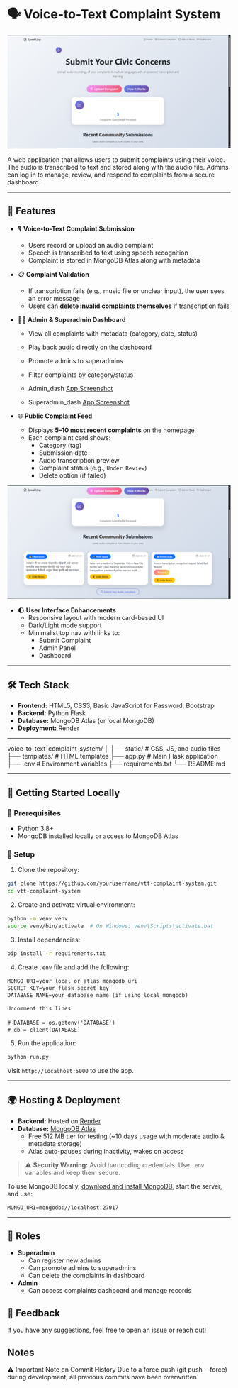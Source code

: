 
# 🗣️ Voice-to-Text Complaint System

![Screenshot](./assets/8cc180a5-6484-47d7-895c-1d1ccfe44e1b.png)

A web application that allows users to submit complaints using their voice. The audio is transcribed to text and stored along with the audio file. Admins can log in to manage, review, and respond to complaints from a secure dashboard.

---

## 🚀 Features

- 🎙️ **Voice-to-Text Complaint Submission**
  - Users record or upload an audio complaint
  - Speech is transcribed to text using speech recognition
  - Complaint is stored in MongoDB Atlas along with metadata

- 📋 **Complaint Validation**
  - If transcription fails (e.g., music file or unclear input), the user sees an error message
  - Users can **delete invalid complaints themselves** if transcription fails

- 🧑‍💼 **Admin & Superadmin Dashboard**
  - View all complaints with metadata (category, date, status)
  - Play back audio directly on the dashboard
  - Promote admins to superadmins
  - Filter complaints by category/status

  - Admin_dash
  [App Screenshot](./assets/admin_dash_admin.png)

  - Superadmin_dash
  [App Screenshot](./assets/admin_dash_superadmin.png)

- 🌐 **Public Complaint Feed**
  - Displays **5–10 most recent complaints** on the homepage
  - Each complaint card shows:
    - Category (tag)
    - Submission date
    - Audio transcription preview
    - Complaint status (e.g., `Under Review`)
    - Delete option (if failed)

![Screenshot](./assets/8cc180a5-6484-47d7-895c-1d1ccfe44e1a.png)

- 🌓 **User Interface Enhancements**
  - Responsive layout with modern card-based UI
  - Dark/Light mode support
  - Minimalist top nav with links to:
    - Submit Complaint
    - Admin Panel
    - Dashboard



---

## 🛠️ Tech Stack

- **Frontend:** HTML5, CSS3, Basic JavaScript for Password, Bootstrap
- **Backend:** Python Flask
- **Database:** MongoDB Atlas (or local MongoDB)
- **Deployment:** Render

---

voice-to-text-complaint-system/
│
├── static/                  # CSS, JS, and audio files
├── templates/               # HTML templates
├── app.py                   # Main Flask application
├── .env                     # Environment variables
├── requirements.txt
└── README.md

---

## 🧪 Getting Started Locally

### 🔧 Prerequisites

- Python 3.8+
- MongoDB installed locally or access to MongoDB Atlas

### 🐍 Setup

1. Clone the repository:
```bash
git clone https://github.com/yourusername/vtt-complaint-system.git
cd vtt-complaint-system
```

2. Create and activate virtual environment:
```bash
python -m venv venv
source venv/bin/activate  # On Windows: venv\Scripts\activate.bat
```

3. Install dependencies:
```bash
pip install -r requirements.txt
```

4. Create `.env` file and add the following:
```env
MONGO_URI=your_local_or_atlas_mongodb_uri
SECRET_KEY=your_flask_secret_key
DATABASE_NAME=your_database_name (if using local mongodb)
```

```Alter code (if using local mongodb)
Uncomment this lines

# DATABASE = os.getenv('DATABASE')
# db = client[DATABASE]
```

5. Run the application:
```bash
python run.py
```

Visit `http://localhost:5000` to use the app.

---

## 🌍 Hosting & Deployment

- **Backend:** Hosted on [Render](https://render.com/)
- **Database:** [MongoDB Atlas](https://www.mongodb.com/cloud/atlas)
    - Free 512 MB tier for testing (~10 days usage with moderate audio & metadata storage)
    - Atlas auto-pauses during inactivity, wakes on access

> ⚠️ **Security Warning:** Avoid hardcoding credentials. Use `.env` variables and keep them secure.

To use MongoDB locally, [download and install MongoDB](https://www.mongodb.com/try/download/community), start the server, and use:
```env
MONGO_URI=mongodb://localhost:27017
```

---

## 👥 Roles

- **Superadmin**
  - Can register new admins
  - Can promote admins to superadmins
  - Can delete the complaints in dashboard
- **Admin**
  - Can access complaints dashboard and manage records


## 💬 Feedback

If you have any suggestions, feel free to open an issue or reach out!


## Notes
⚠️ Important Note on Commit History
Due to a force push (git push --force) during development, all previous commits have been overwritten.
